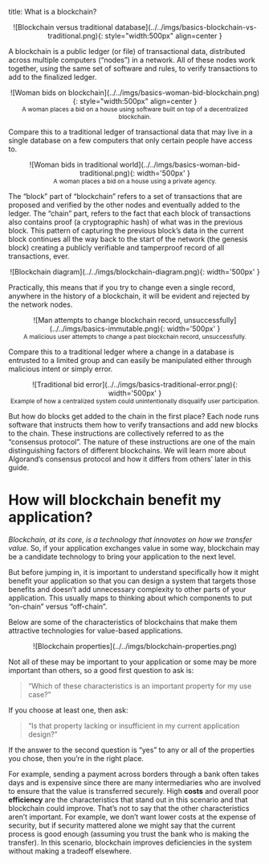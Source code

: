 title: What is a blockchain? 

<center>
![Blockchain versus traditional database](../../imgs/basics-blockchain-vs-traditional.png){: style="width:500px" align=center }
</center>

A blockchain is a public ledger (or file) of transactional data, distributed across multiple computers (“nodes”) in a network. All of these nodes work together, using the same set of software and rules, to verify transactions to add to the finalized ledger. 

<center>
![Woman bids on blockchain](../../imgs/basics-woman-bid-blockchain.png){: style="width:500px" align=center }
<figcaption style="font-size:12px">A woman places a bid on a house using software built on top of a decentralized blockchain.</figcaption>
</center>

Compare this to a traditional ledger of transactional data that may live in a single database on a few computers that only certain people have access to.

<center>
![Woman bids in traditional world](../../imgs/basics-woman-bid-traditional.png){: width='500px' }
<figcaption style="font-size:12px">A woman places a bid on a house using a private agency.</figcaption>
</center>

The “block” part of “blockchain” refers to a set of transactions that are proposed and verified by the other nodes and eventually added to the ledger. The “chain” part, refers to the fact that each block of transactions also contains proof (a cryptographic hash) of what was in the previous block. This pattern of capturing the previous block’s data in the current block continues all the way back to the start of the network (the genesis block) creating a publicly verifiable and tamperproof record of all transactions, ever. 

<center>
![Blockchain diagram](../../imgs/blockchain-diagram.png){: width='500px' }
</center>

Practically, this means that if you try to change even a single record, anywhere in the history of a blockchain, it will be evident and rejected by the network nodes. 

<center>
![Man attempts to change blockchain record, unsuccessfully](../../imgs/basics-immutable.png){: width='500px' }
<figcaption style="font-size:12px">A malicious user attempts to change a past blockchain record, unsuccessfully.</figcaption>
</center>

Compare this to a traditional ledger where a change in a database is entrusted to a limited group and can easily be manipulated either through malicious intent or simply error. 

<center>
![Traditional bid error](../../imgs/basics-traditional-error.png){: width='500px' }
<figcaption style="font-size:12px">Example of how a centralized system could unintentionally disqualify user participation.</figcaption>
</center>



But how do blocks get added to the chain in the first place? Each node runs software that instructs them how to verify transactions and add new blocks to the chain. These instructions are collectively referred to as the “consensus protocol”.  The nature of these instructions are one of the main distinguishing factors of different blockchains. We will learn more about Algorand’s consensus protocol and how it differs from others’ later in this guide. 

# How will blockchain benefit my application?

_Blockchain, at its core, is a technology that innovates on how we transfer value._ So, if your application exchanges value in some way, blockchain may be a candidate technology to bring your application to the next level. 

But before jumping in, it is important to understand specifically how it might benefit your application so that you can design a system that targets those benefits and doesn’t add unnecessary complexity to other parts of your application. This usually maps to thinking about which components to put “on-chain” versus “off-chain”.

Below are some of the characteristics of blockchains that make them attractive technologies for value-based applications. 


<center>
![Blockchain properties](../../imgs/blockchain-properties.png)
</center>

Not all of these may be important to your application or some may be more important than others, so a good first question to ask is: 

> “Which of these characteristics is an important property for my use case?” 

If you choose at least one, then ask:
 
> “Is that property lacking or insufficient in my current application design?” 

If the answer to the second question is “yes” to any or all of the properties you chose, then you’re in the right place.

For example, sending a payment across borders through a bank often takes days and is expensive since there are many intermediaries who are involved to ensure that the value is transferred securely. High **costs** and overall poor **efficiency** are the characteristics that stand out in this scenario and that blockchain could improve. That’s not to say that the other characteristics aren’t important. For example, we don’t want lower costs at the expense of security, but if security mattered alone we might say that the current process is good enough (assuming you trust the bank who is making the transfer). In this scenario, blockchain improves deficiencies in the system without making a tradeoff elsewhere.

